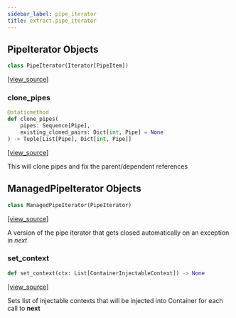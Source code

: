 ```yaml
---
sidebar_label: pipe_iterator
title: extract.pipe_iterator
---
```


## PipeIterator Objects

```python
class PipeIterator(Iterator[PipeItem])
```

[[view_source]](https://github.com/dlt-hub/dlt/blob/3739c9ac839aafef713f6d5ebbc6a81b2a39a1b0/dlt/extract/pipe_iterator.py#L42)

### clone\_pipes

```python
@staticmethod
def clone_pipes(
    pipes: Sequence[Pipe],
    existing_cloned_pairs: Dict[int, Pipe] = None
) -> Tuple[List[Pipe], Dict[int, Pipe]]
```

[[view_source]](https://github.com/dlt-hub/dlt/blob/3739c9ac839aafef713f6d5ebbc6a81b2a39a1b0/dlt/extract/pipe_iterator.py#L327)

This will clone pipes and fix the parent/dependent references

## ManagedPipeIterator Objects

```python
class ManagedPipeIterator(PipeIterator)
```

[[view_source]](https://github.com/dlt-hub/dlt/blob/3739c9ac839aafef713f6d5ebbc6a81b2a39a1b0/dlt/extract/pipe_iterator.py#L357)

A version of the pipe iterator that gets closed automatically on an exception in _next_

### set\_context

```python
def set_context(ctx: List[ContainerInjectableContext]) -> None
```

[[view_source]](https://github.com/dlt-hub/dlt/blob/3739c9ac839aafef713f6d5ebbc6a81b2a39a1b0/dlt/extract/pipe_iterator.py#L363)

Sets list of injectable contexts that will be injected into Container for each call to __next__

